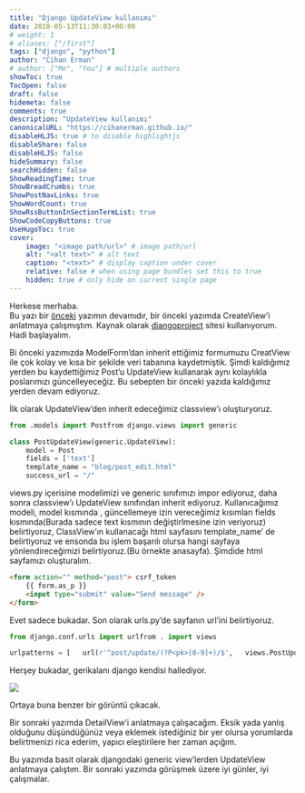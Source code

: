 ```yaml
---
title: "Django UpdateView kullanımı"
date: 2018-05-13T11:30:03+00:00
# weight: 1
# aliases: ["/first"]
tags: ["django", "python"]
author: "Cihan Erman"
# author: ["Me", "You"] # multiple authors
showToc: true
TocOpen: false
draft: false
hidemeta: false
comments: true
description: "UpdateView kullanımı"
canonicalURL: "https://cihanerman.github.io/"
disableHLJS: true # to disable highlightjs
disableShare: false
disableHLJS: false
hideSummary: false
searchHidden: false
ShowReadingTime: true
ShowBreadCrumbs: true
ShowPostNavLinks: true
ShowWordCount: true
ShowRssButtonInSectionTermList: true
ShowCodeCopyButtons: true
UseHugoToc: true
cover:
    image: "<image path/url>" # image path/url
    alt: "<alt text>" # alt text
    caption: "<text>" # display caption under cover
    relative: false # when using page bundles set this to true
    hidden: true # only hide on current single page
---
```


Herkese merhaba.  
Bu yazı bir
[önceki](https://medium.com/@cihanerman_/djangoda-createview-kullanımı-a892bb34936a)
yazımın devamıdır, bir önceki yazımda CreateView’i anlatmaya
çalışmıştım. Kaynak olarak
[djangoproject](https://docs.djangoproject.com/en/2.0/ref/class-based-views/generic-editing/)
sitesi kullanıyorum.\
Hadi başlayalım.

Bi önceki yazımızda ModelForm’dan inherit ettiğimiz formumuzu CreatView
ile çok kolay ve kısa bir şekilde veri tabanına kaydetmiştik. Şimdi
kaldığımız yerden bu kaydettiğimiz Post’u UpdateView kullanarak aynı
kolaylıkla poslarımızı güncelleyeceğiz. Bu sebepten bir önceki yazıda
kaldığımız yerden devam ediyoruz.

İlk olarak UpdateView’den inherit edeceğimiz classview’ı oluşturyoruz.

```python
from .models import Postfrom django.views import generic
```

```python
class PostUpdateView(generic.UpdateView):   
    model = Post   
    fields = ['text']   
    template_name = "blog/post_edit.html"   
    success_url = "/"
```

views.py içerisine modelimizi ve generic sınıfımızı impor ediyoruz, daha
sonra classview’ı UpdateView sınıfından inherit ediyoruz. Kullanıcağımız
modeli, model kısmında , güncellemeye izin vereceğimiz kısımları fields
kısmında(Burada sadece text kısmının değiştirlmesine izin veriyoruz)
belirtiyoruz, ClassView’ın kullanacağı html sayfasını template\_name’ de
belirtiyoruz ve ensonda bu işlem başarılı olursa hangi sayfaya
yönlendireceğimizi belirtiyoruz.(Bu örnekte anasayfa). Şimdide html
sayfamızı oluşturalım.

```html
<form action="" method="post"> csrf_token    
    {{ form.as_p }}   
    <input type="submit" value="Send message" />
</form>
```

Evet sadece bukadar. Son olarak urls.py’de sayfanın url’ini
belirtiyoruz.

```python
from django.conf.urls import urlfrom . import views

urlpatterns = [   url(r'^post/update/(?P<pk>[0-9]+)/$',   views.PostUpdateView.as_view(), name='updateblog'),]
```

Herşey bukadar, gerikalanı django kendisi hallediyor.

![](https://cdn-images-1.medium.com/max/800/1*4tEEC8UZa66oRUfR-sr8JQ.png)

Ortaya buna benzer bir görüntü çıkacak.

Bir sonraki yazımda DetailView’i anlatmaya çalışacağım. Eksik yada
yanlış olduğunu düşündüğünüz veya eklemek istediğiniz bir yer olursa
yorumlarda belirtmenizi rica ederim, yapıcı eleştirilere her zaman
açığım.

Bu yazımda basit olarak djangodaki generic view’lerden UpdateView
anlatmaya çalıştım. Bir sonraki yazımda görüşmek üzere iyi günler, iyi
çalışmalar.